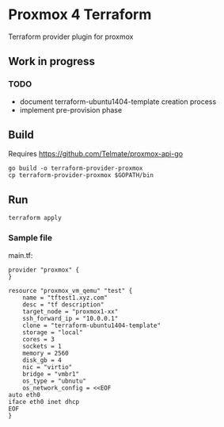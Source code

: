 # Proxmox  4 Terraform

Terraform provider plugin for proxmox


## Work in progress

### TODO

* document terraform-ubuntu1404-template creation process
* implement pre-provision phase

## Build

Requires https://github.com/Telmate/proxmox-api-go

```
go build -o terraform-provider-proxmox
cp terraform-provider-proxmox $GOPATH/bin
```

## Run

```
terraform apply
```

### Sample file

main.tf:
```
provider "proxmox" {
}

resource "proxmox_vm_qemu" "test" {
	name = "tftest1.xyz.com"
	desc = "tf description"
	target_node = "proxmox1-xx"
	ssh_forward_ip = "10.0.0.1"
	clone = "terraform-ubuntu1404-template"
	storage = "local"
	cores = 3
	sockets = 1
	memory = 2560
	disk_gb = 4
	nic = "virtio"
	bridge = "vmbr1"
	os_type = "ubnutu"
	os_network_config = <<EOF
auto eth0
iface eth0 inet dhcp
EOF
}

```


